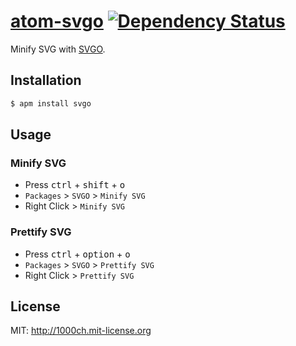 # [atom-svgo](https://atom.io/packages/svgo) [![Dependency Status](https://david-dm.org/1000ch/atom-svgo.svg)](https://david-dm.org/1000ch/atom-svgo)

Minify SVG with [SVGO](http://github.com/svg/svgo).

## Installation

```sh
$ apm install svgo
```

## Usage

### Minify SVG

- Press <kbd>ctrl</kbd> + <kbd>shift</kbd> + <kbd>o</kbd>
- `Packages` > `SVGO` > `Minify SVG`
- Right Click > `Minify SVG`

### Prettify SVG

- Press <kbd>ctrl</kbd> + <kbd>option</kbd> + <kbd>o</kbd>
- `Packages` > `SVGO` > `Prettify SVG`
- Right Click > `Prettify SVG`

## License

MIT: http://1000ch.mit-license.org
